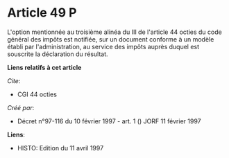 # Article 49 P

L'option mentionnée au troisième alinéa du III de l'article 44 octies du code général des impôts est notifiée, sur un
document conforme à un modèle établi par l'administration, au service des impôts auprès duquel est souscrite la déclaration
du résultat.

**Liens relatifs à cet article**

_Cite_:

  - CGI 44 octies

_Créé par_:

  - Décret n°97-116 du 10 février 1997 - art. 1 () JORF 11 février 1997

**Liens**:

  - HISTO: Edition du 11 avril 1997
